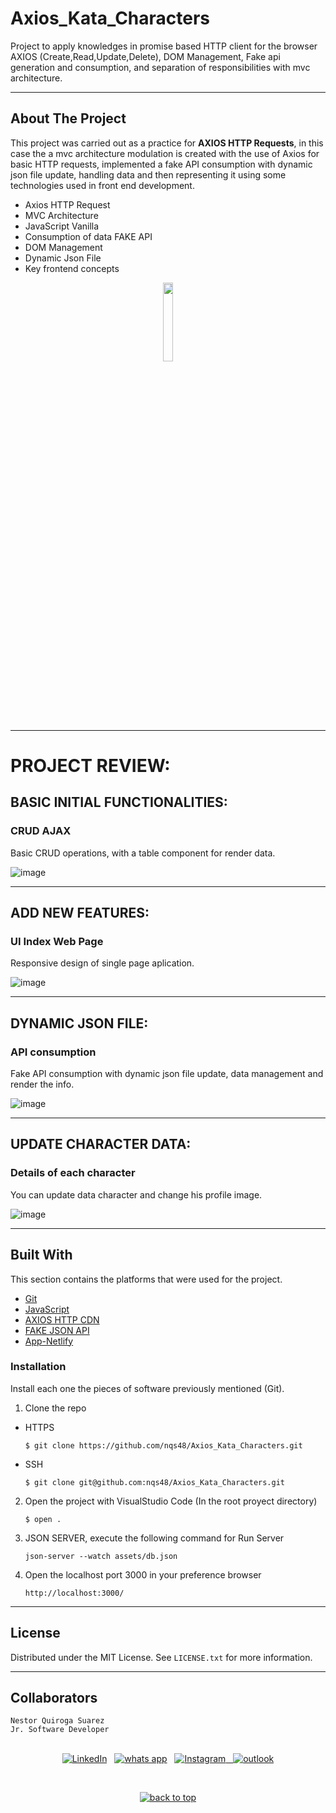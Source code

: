 # Axios_Kata_Characters
Project to apply knowledges in promise based HTTP client for the browser AXIOS (Create,Read,Update,Delete), DOM Management, Fake api generation and consumption, and separation of responsibilities with mvc architecture.

---

<!-- ABOUT THE PROJECT -->
## About The Project

This project was carried out as a practice for **AXIOS HTTP Requests**, in this case the a mvc architecture modulation is created with the use of Axios for basic HTTP requests, implemented a fake API consumption with dynamic json file update, handling data and then representing it using some technologies used in front end development.

- Axios HTTP Request
- MVC Architecture
- JavaScript Vanilla
- Consumption of data FAKE API
- DOM Management
- Dynamic Json File
- Key frontend concepts


<p align="center">
<a href="https://youtu.be/F8dxISBCTqQ"><img src="https://img.shields.io/badge/Click to video-219ebc?style=for-the-badge" width="18%"/></a>
</p>



---

# PROJECT REVIEW:

## BASIC INITIAL FUNCTIONALITIES:

### CRUD AJAX

Basic CRUD operations, with a table component for render data.

![image](https://res.cloudinary.com/adev48/image/upload/v1660004138/Deployments/Axios_Kata_Characters/basic-functions_secnyd.png)

---

## ADD NEW FEATURES:

### UI Index Web Page

Responsive design of single page aplication.

![image](https://res.cloudinary.com/adev48/image/upload/v1660004140/Deployments/Axios_Kata_Characters/responsive-ui_b9nygc.png)

---

## DYNAMIC JSON FILE:

### API consumption

Fake API consumption with dynamic json file update, data management and render the info.

![image](https://res.cloudinary.com/adev48/image/upload/v1660004138/Deployments/Axios_Kata_Characters/json-server_v1s3r2.png)

---

## UPDATE CHARACTER DATA:

### Details of each character

You can update data character and change his profile image.

![image](https://res.cloudinary.com/adev48/image/upload/v1660004139/Deployments/Axios_Kata_Characters/update_data_edax7p.png)

---

## Built With

This section contains the platforms that were used for the project.

* [Git](https://git-scm.com/)
* [JavaScript](https://developer.mozilla.org/es/docs/Web/JavaScript)
* [AXIOS HTTP CDN](https://github.com/axios/axios)
* [FAKE JSON API](https://jsonplaceholder.typicode.com/)
* [App-Netlify](https://app.netlify.com/teams/nqs48/overview)


### Installation

Install each one the pieces of software previously mentioned (Git).


1. Clone the repo

- HTTPS
   ```
   $ git clone https://github.com/nqs48/Axios_Kata_Characters.git
   ```


- SSH
   ```
   $ git clone git@github.com:nqs48/Axios_Kata_Characters.git
   ```


2. Open the project with VisualStudio Code (In the root proyect directory)

   ```
   $ open .
   ```

3. JSON SERVER, execute the following command for Run Server 

   ```
   json-server --watch assets/db.json
   
   ```

4. Open the localhost port 3000 in your preference browser

   ```
   http://localhost:3000/
   
   ```

---

<!-- LICENSE -->
## License

Distributed under the MIT License. See `LICENSE.txt` for more information.

---

<!-- CONTACT -->
## Collaborators
```
Nestor Quiroga Suarez
Jr. Software Developer

```

<p align="center">
<br>
<a href="https://www.linkedin.com/in/nqs48/"><img src="https://img.shields.io/badge/linkedin-%230077B5.svg?&style=for-the-badge&logo=linkedin&logoColor=white" alt="LinkedIn" /></a>&nbsp;&nbsp;
<a href="https://api.whatsapp.com/send/?phone=573102095353&text=Hola+Nestea%2C+vi+tu+perfil+de+github+y+me+encanto+el+trabajo+que+haces%21%21&type=phone_number&app_absent=0"><img src="https://img.shields.io/badge/what's app-2d572c?style=for-the-badge&logo=whatsapp" alt="whats app" /></a>&nbsp;&nbsp;
<a href="https://www.instagram.com/nqs48/"><img src="https://img.shields.io/badge/instagram-white?style=for-the-badge&logo=instagram" alt="Instagram"/>&nbsp;&nbsp;
<a href="mailto:nqs48@hotmail.com"><img src="https://img.shields.io/badge/outlook-blue?&style=for-the-badge&logo=microsoft-outlook&logoColor=white" alt="outlook"/></a>
</a>
</p>
<br>
<p align='center'>
  <a href="#top"><img src="https://img.shields.io/badge/Back to Top-black?" alt="back to top"/></a>
</p>

